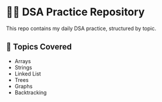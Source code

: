 # 🧑‍💻 DSA Practice Repository

This repo contains my daily DSA practice, structured by topic.


## 📂 Topics Covered
- Arrays
- Strings
- Linked List
- Trees
- Graphs
- Backtracking

